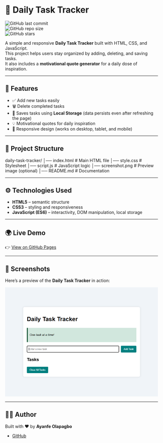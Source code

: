 # 📝 Daily Task Tracker  

![GitHub last commit](https://img.shields.io/github/last-commit/ayanfe8/daily-task-tracker?color=blue)  
![GitHub repo size](https://img.shields.io/github/repo-size/ayanfe8/daily-task-tracker?color=green)  
![GitHub stars](https://img.shields.io/github/stars/ayanfe8/daily-task-tracker?style=social)  

A simple and responsive **Daily Task Tracker** built with HTML, CSS, and JavaScript.  
This project helps users stay organized by adding, deleting, and saving tasks.  
It also includes a **motivational quote generator** for a daily dose of inspiration.  

---

## 🚀 Features  
- ✅ Add new tasks easily  
- 🗑️ Delete completed tasks  
- 💾 Saves tasks using **Local Storage** (data persists even after refreshing the page)  
- 💡 Motivational quotes for daily inspiration  
- 📱 Responsive design (works on desktop, tablet, and mobile)  

---

## 📂 Project Structure
daily-task-tracker/
│── index.html # Main HTML file
│── style.css # Stylesheet
│── script.js # JavaScript logic
│── screenshot.png # Preview image (optional)
│── README.md # Documentation

---

## ⚙️ Technologies Used  
- **HTML5** – semantic structure  
- **CSS3** – styling and responsiveness  
- **JavaScript (ES6)** – interactivity, DOM manipulation, local storage  

---

## 🌍 Live Demo  
👉 [View on GitHub Pages](https://ayanfe8.github.io/daily-task-tracker/)  

---

## 📸 Screenshots  

Here’s a preview of the **Daily Task Tracker** in action:  

![Daily Task Tracker Screenshot](screenshot.png)  

---

## 👩‍💻 Author  
Built with ❤️ by **Ayanfe Olapagbo**  
- [GitHub](https://github.com/ayanfe8)   


